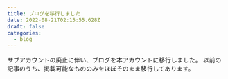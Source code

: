 ```yaml
---
title: ブログを移行しました
date: 2022-08-21T02:15:55.628Z
draft: false
categories:
  - blog
---
```

サブアカウントの廃止に伴い、ブログを本アカウントに移行しました。
以前の記事のうち、掲載可能なもののみをほぼそのまま移行してあります。